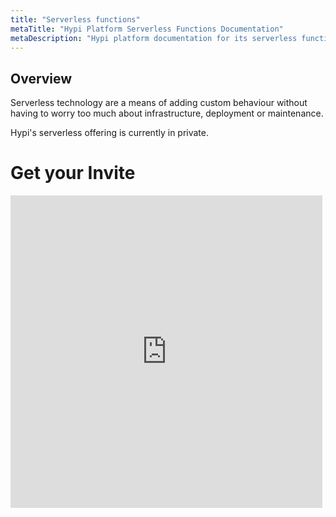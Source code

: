 ```yaml
---
title: "Serverless functions"
metaTitle: "Hypi Platform Serverless Functions Documentation"
metaDescription: "Hypi platform documentation for its serverless functions support"
---
```


## Overview

Serverless technology are a means of adding custom behaviour without having to worry too much about infrastructure, deployment or maintenance.

Hypi's serverless offering is currently in private.

# Get your Invite

<iframe frameborder="0" style="height:500px;width:99%;border:none;" src='https://forms.zohopublic.eu/hypi/form/ProductEnquiry/formperma/Y0kod0h0LTcKVgdhABRN57RqVLBBSkqycOUJud7wCJc?utm_source=docs&utm_campaign=iot'></iframe>

